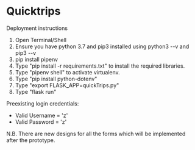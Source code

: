 # Quicktrips

Deployment instructions
1. Open Terminal/Shell
1. Ensure you have python 3.7 and pip3 installed using python3 --v and pip3 --v
3. pip install pipenv
1. Type "pip install -r requirements.txt" to install the required libraries.
2. Type "pipenv shell" to activate virtualenv.
3. Type "pip install python-dotenv"
3. Type "export FLASK_APP=quickTrips.py"
4. Type "flask run"

Preexisting login credentials:
- Valid Username = 'z'
- Valid Password = 'z'



N.B. There are new designs for all the forms which will be implemented after the prototype.




